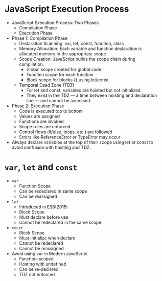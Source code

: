 # JavaScript Execution Process
- JavaScript Execution Process: Two Phases
    - Compilation Phase
    - Execution Phase
- Phase 1: Compilation Phase
    - Declaration Scanning: var, let, const, function, class
    - Memory Allocation: Each variable and function declaration is allocated memory in the appropriate scope.
    - Scope Creation: JavaScript builds the scope chain during compilation.
        - Global scope created for global code
        - Function scope for each function
        - Block scope for blocks {} using let/const
    - Temporal Dead Zone (TDZ)
        - For let and const, variables are hoisted but not initialized.
        - They exist in the TDZ — a time between hoisting and declaration line — and cannot be accessed.
- Phase 2: Execution Phase
    - Code is executed top to bottom
    - Values are assigned
    - Functions are invoked
    - Scope rules are enforced
    - Control flows (if/else, loops, etc.) are followed
    - Errors like ReferenceError or TypeError may occur
- Always declare variables at the top of their scope using let or const to avoid confusion with hoisting and TDZ.

# `var`, `let` and `const`
- `var`
    - Function Scope
    - Can be redeclared in same scope
    - Can be reassigned
- `let` 
    - Introduced in ES6(2015)
    - Block Scope
    - Must declare before use
    - Connot be redeclared in the same scope
- `const`
    - Block Scope
    - Must initialize when declare 
    - Cannot be redeclared
    - Cannot be reassigned
- Avoid using `var` in Modern JavaScript
    - Function-scoped
    - Hosting with undefined
    - Can be re-declared
    - TDZ not enforced
